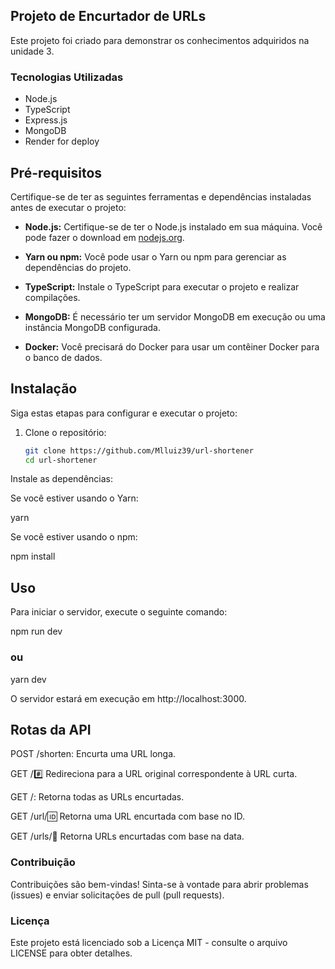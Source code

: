 ## Projeto de Encurtador de URLs

Este projeto foi criado para demonstrar os conhecimentos adquiridos na unidade 3.

### Tecnologias Utilizadas

- Node.js
- TypeScript
- Express.js
- MongoDB
- Render for deploy

## Pré-requisitos

Certifique-se de ter as seguintes ferramentas e dependências instaladas antes de executar o projeto:

- **Node.js:** Certifique-se de ter o Node.js instalado em sua máquina. Você pode fazer o download em [nodejs.org](https://nodejs.org/).

- **Yarn ou npm:** Você pode usar o Yarn ou npm para gerenciar as dependências do projeto.

- **TypeScript:** Instale o TypeScript para executar o projeto e realizar compilações.

- **MongoDB:** É necessário ter um servidor MongoDB em execução ou uma instância MongoDB configurada.

- **Docker:** Você precisará do Docker para usar um contêiner Docker para o banco de dados.

## Instalação

Siga estas etapas para configurar e executar o projeto:

1. Clone o repositório:

   ```bash
   git clone https://github.com/Mlluiz39/url-shortener
   cd url-shortener

Instale as dependências:

Se você estiver usando o Yarn:

yarn

Se você estiver usando o npm:

npm install
## Uso
Para iniciar o servidor, execute o seguinte comando:

npm run dev
### ou
yarn dev

O servidor estará em execução em http://localhost:3000.

## Rotas da API
POST /shorten: Encurta uma URL longa.

GET /:hash: Redireciona para a URL original correspondente à URL curta.

GET /: Retorna todas as URLs encurtadas.

GET /url/:id: Retorna uma URL encurtada com base no ID.

GET /urls/:date: Retorna URLs encurtadas com base na data.


### Contribuição
Contribuições são bem-vindas! Sinta-se à vontade para abrir problemas (issues) e enviar solicitações de pull (pull requests).


### Licença
Este projeto está licenciado sob a Licença MIT - consulte o arquivo LICENSE para obter detalhes.


